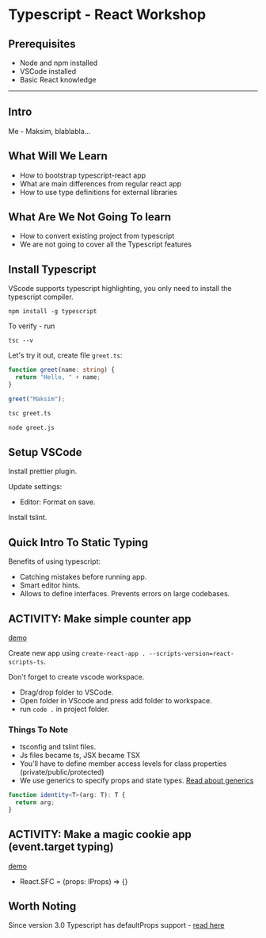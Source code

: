 # Typescript - React Workshop

## Prerequisites

- Node and npm installed
- VSCode installed
- Basic React knowledge

---

## Intro

Me - Maksim, blablabla...

## What Will We Learn

- How to bootstrap typescript-react app
- What are main differences from regular react app
- How to use type definitions for external libraries

## What Are We Not Going To learn

- How to convert existing project from typescript
- We are not going to cover all the Typescript features

## Install Typescript

VScode supports typescript highlighting, you only need to install the typescript compiler.

```
npm install -g typescript
```

To verify - run

```
tsc --v
```

Let's try it out, create file `greet.ts`:

```ts
function greet(name: string) {
  return "Hello, " + name;
}

greet("Maksim");
```

```sh
tsc greet.ts

node greet.js
```

## Setup VSCode

Install prettier plugin.

Update settings:

- Editor: Format on save.

Install tslint.

## Quick Intro To Static Typing

Benefits of using typescript:

- Catching mistakes before running app.
- Smart editor hints.
- Allows to define interfaces. Prevents errors on large codebases.

## ACTIVITY: Make simple counter app

[demo](https://relaxed-goldberg-269236.netlify.com/)

Create new app using `create-react-app . --scripts-version=react-scripts-ts`.

Don't forget to create vscode workspace.

- Drag/drop folder to VSCode.
- Open folder in VScode and press add folder to workspace.
- run `code .` in project folder.

### Things To Note

- tsconfig and tslint files.
- Js files became ts, JSX became TSX
- You'll have to define member access levels for class properties (private/public/protected)
- We use generics to specify props and state types. [Read about generics](https://www.typescriptlang.org/docs/handbook/generics.html)

```ts
function identity<T>(arg: T): T {
  return arg;
}
```

## ACTIVITY: Make a magic cookie app (event.target typing)

[demo](https://peaceful-elion-614709.netlify.com/)

- React.SFC<IProps> = (props: IProps) => {}

## Worth Noting

Since version 3.0 Typescript has defaultProps support - [read here](https://www.typescriptlang.org/docs/handbook/release-notes/typescript-3-0.html)
